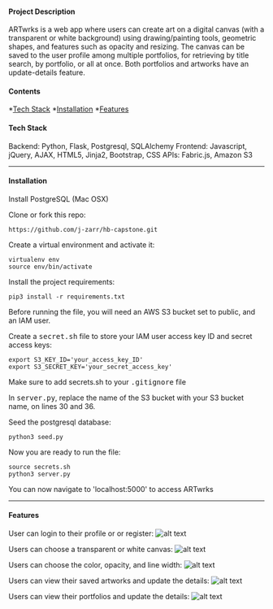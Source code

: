 #### Project Description
ARTwrks is a web app where users can create art on a digital canvas (with a transparent or white background) using drawing/painting tools, geometric shapes, and  features such as opacity and resizing. The canvas can be saved to the user profile among multiple portfolios, for retrieving by title search, by portfolio, or all at once.  Both portfolios and artworks have an update-details feature.

#### Contents
*[Tech Stack](#tech-stack)
*[Installation](#installation)
*[Features](#features)

#### Tech Stack
Backend: Python, Flask, Postgresql, SQLAlchemy 
Frontend: Javascript, jQuery, AJAX, HTML5, Jinja2, Bootstrap, CSS 
APIs: Fabric.js, Amazon S3

***

#### Installation
Install PostgreSQL (Mac OSX)

Clone or fork this repo:

```https://github.com/j-zarr/hb-capstone.git```


Create a virtual environment and activate it:
```
virtualenv env
source env/bin/activate
```

Install  the project requirements:
```
pip3 install -r requirements.txt 
```

Before running the  file, you will need an AWS S3 bucket set to public, and an IAM user. 

Create a <kbd>secret.sh</kbd> file to store your IAM user access key ID and secret access keys:
```
export S3_KEY_ID='your_access_key_ID'
export S3_SECRET_KEY='your_secret_access_key'
```

Make sure to add secrets.sh to your <kbd>.gitignore</kbd> file

In <kbd>server.py</kbd>, replace the name of the S3 bucket with your S3 bucket name, on lines 30 and 36.

Seed the postgresql database:
```
python3 seed.py 
```

Now you are ready to run the file:
```
source secrets.sh
python3 server.py
```

You can now navigate to 'localhost:5000' to access ARTwrks

***

#### Features
User can login to their profile or or register:
![alt text](https://github-my-images.s3.amazonaws.com/ARTwrks-login-register.png  "Login Form")

Users can choose a transparent or white canvas:
![alt text](https://github-my-images.s3.amazonaws.com/ARTwrks-canvas-bg.png "Canvas Background Color")

Users can choose the color, opacity, and line width:
![alt text](https://github-my-images.s3.amazonaws.com/ARTwrks-color-options.png "Color Options")

Users can view their saved artworks and update the details:
![alt text](https://github-my-images.s3.amazonaws.com/artworks-card.png "Artwwork Cards")

Users can view their portfolios and update the details:
![alt text](https://github-my-images.s3.amazonaws.com/portfolio-cards.png "Portfolio Cards")